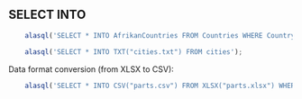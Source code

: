 ## SELECT INTO

```js
    alasql('SELECT * INTO AfrikanCountries FROM Countries WHERE Country = "Afrika"');
```

```js
    alasql('SELECT * INTO TXT("cities.txt") FROM cities');
```

Data format conversion (from XLSX to CSV):
```js
    alasql('SELECT * INTO CSV("parts.csv") FROM XLSX("parts.xlsx") WHERE Qty > 10');
```
